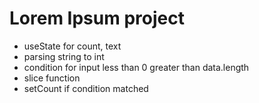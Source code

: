 # Lorem Ipsum project

- useState for count, text
- parsing string to int
- condition for input less than 0 greater than data.length
- slice function
- setCount if condition matched

